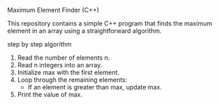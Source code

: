 Maximum Element Finder (C++)

This repository contains a simple C++ program that finds the maximum element in an array using a straightforward algorithm.

step by step algorithm
1. Read the number of elements n.
2. Read n integers into an array.
3. Initialize max with the first element.
4. Loop through the remaining elements:
   - If an element is greater than max, update max.
5. Print the value of max.
